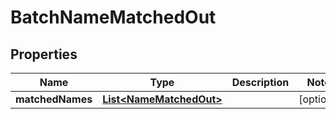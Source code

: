 
# BatchNameMatchedOut

## Properties
Name | Type | Description | Notes
------------ | ------------- | ------------- | -------------
**matchedNames** | [**List&lt;NameMatchedOut&gt;**](NameMatchedOut.md) |  |  [optional]



